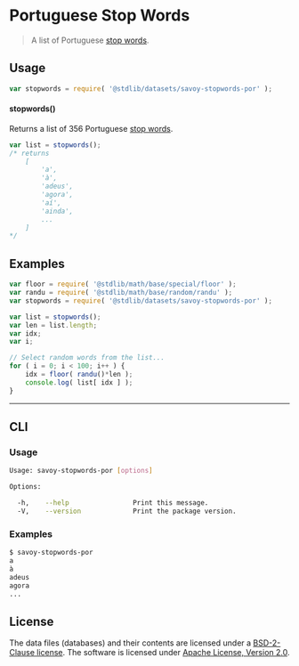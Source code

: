 # Portuguese Stop Words

> A list of Portuguese [stop words][stopwords].


<section class="intro">

<!-- </intro> -->


<section class="usage">

## Usage

``` javascript
var stopwords = require( '@stdlib/datasets/savoy-stopwords-por' );
```

#### stopwords()

Returns a list of 356 Portuguese [stop words][stopwords].

``` javascript
var list = stopwords();
/* returns
    [
        'a',
        'à',
        'adeus',
        'agora',
        'aí',
        'ainda',
        ...
    ]
*/
```

<!-- </usage> -->


<section class="examples">

## Examples

``` javascript
var floor = require( '@stdlib/math/base/special/floor' );
var randu = require( '@stdlib/math/base/random/randu' );
var stopwords = require( '@stdlib/datasets/savoy-stopwords-por' );

var list = stopwords();
var len = list.length;
var idx;
var i;

// Select random words from the list...
for ( i = 0; i < 100; i++ ) {
    idx = floor( randu()*len );
    console.log( list[ idx ] );
}
```

<!-- </examples> -->


---

<section class="cli">

## CLI

<section class="usage">

### Usage

``` bash
Usage: savoy-stopwords-por [options]

Options:

  -h,    --help                Print this message.
  -V,    --version             Print the package version.
```

<!-- </usage> -->


<section class="examples">

### Examples

``` bash
$ savoy-stopwords-por
a
à
adeus
agora
...
```

<!-- </examples> -->

<!-- </cli> -->


<!-- <license> -->

## License

The data files (databases) and their contents are licensed under a [BSD-2-Clause license][bsd-license]. The software is licensed under [Apache License, Version 2.0][apache-license].

<!-- </license> -->


<section class="links">

[stopwords]: https://en.wikipedia.org/wiki/Stop_words
[bsd-license]: https://opensource.org/licenses/bsd-license.html
[apache-license]: https://www.apache.org/licenses/LICENSE-2.0

<!-- </links> -->
